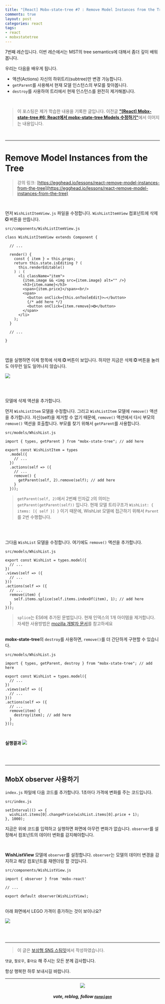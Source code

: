 ```yaml
---
title: "[React] Mobx-state-tree #7 : Remove Model Instances from the Tree"
comments: true
layout: post
categories: react
tags:
- react
- mobxstatetree
---
```


7번째 레슨입니다. 이번 레슨에서는 MST의 tree semantics에 대해서 좀더 깊이 배워봅니다.

우리는 다음을 배우게 됩니다.

*  액션(Actions) 자신의 하위트리(subtree)만 변경 가능합니다.
* `getParent`를 사용해서 현재 모델 인스턴스의 부모를 찾아봅니다.
* `destroy`를 사용하여 트리에서 현재 인스턴스를 완전히 제거해봅니다.

<br>

> 이 포스팅은 제가 학습한 내용을 기록한 글입니다. 이전글 [**"\[React\] Mobx-state-tree #6: React에서 mobx-state-tree Models 수정하기"**](/react/2019/08/25/manage-application-state-with-mobx-state-tree-6/)에서 이어지는 내용입니다.

<br>

***

# Remove Model Instances from the Tree

> 강의 링크: [https://egghead.io/lessons/react-remove-model-instances-from-the-tree](https://egghead.io/lessons/react-remove-model-instances-from-the-tree)

<br>

먼저 `WishListItemView.js` 파일을 수정합니다. `WishListItemView` 컴포넌트에 삭제 ❎ 버튼을 만듭니다.

`src/components/WishListItemView.js`

```
class WishListItemView extends Component {

  // ...

  render() {
    const { item } = this.props;
    return this.state.isEditing ? (
      this.renderEditable()
    ) : (
      <li className="item">
        {item.image && <img src={item.image} alt="" />}
        <h3>{item.name}</h3>
        <span>{item.price}</span><br/>
        <span>
          <button onClick={this.onTooleEdit}>✏️</button>
          {/* add here */}
          <button onClick={item.remove}>❎</button>
        </span>
      </li>
    );
  }

  // ...

}
```

<br>

앱을 실행하면 이제 항목에 삭제 ❎ 버튼이 보입니다. 하지만 지금은 삭제 ❎ 버튼을 눌러도 아무런 일도 일어나지 않습니다.

![](https://files.steempeak.com/file/steempeak/anpigon/euLD7P39-E18489E185B3E1848FE185B3E18485E185B5E186ABE18489E185A3E186BA202019-08-242020.33.33.png)


<br>
<br>

모델에 삭제 액션을 추가합니다.

먼저 `WishListItem` 모델을 수정합니다.  그리고 `WishListItem` 모델에 `remove()` 액션을 추가합니다. 자신(self)을 제거할 수 없기 때문에, `remove()` 액션에서 다시 부모의 `remove()` 액션을 호출합니다. 부모를 찾기 위해서 `getParent`를 사용합니다.

`src/models/WhishList.js`

```
import { types, getParent } from "mobx-state-tree"; // add here

export const WishListItem = types
  .model({
    // ...
  })
  .actions(self => ({
    // ...
    remove() {
      getParent(self, 2).remove(self); // add here
    }
  }));
```
> `getParent(self, 2)`에서 2번째 인자값 `2`의 의미는 `getParent(getParent(self))` 입니다.  현재 모델 트리구조가 `WishList: { items: [{ self }] }` 이기 때문에, WishList 모델에 접근하기 위해서 `Parent`를 2번 수행합니다.

<br>
<br>

그다음 `WishList` 모델을 수정합니다. 여기에도 `remove()` 액션을 추가합니다.

`src/models/WhishList.js`
```
export const WishList = types.model({
  // ...
})
.views(self => ({
  // ...
}))
.actions(self => ({
  // ...
  remove(item) {
    self.items.splice(self.items.indexOf(item), 1); // add here
  }
}));
```
> `splice`는 ES6에 추가된 문법입니다. 현재 인덱스의 1개 아이템을 제거합니다. 자세한 사용방법은 [mozilla 개발자 문서](https://developer.mozilla.org/ko/docs/Web/JavaScript/Reference/Global_Objects/Array/splice)를 참고하세요

<br> **mobx-state-tree**의 `destroy`를 사용하면, `remove()`를 더 간단하게 구현할 수 있습니다.

`src/models/WhishList.js`
```
import { types, getParent, destroy } from "mobx-state-tree"; // add here

export const WishList = types.model({
  // ...
})
.views(self => ({
  // ...
}))
.actions(self => ({
  // ...
  remove(item) {
    destroy(item); // add here
  }
}));
```

<br>

**실행결과**
![](https://files.steempeak.com/file/steempeak/anpigon/yzhdzwBl-2019-08-242020-59-51.2019-08-242021_00_21.gif)

<br><br>

***

## MobX observer 사용하기


`index.js` 파일에 다음 코드를 추가합니다. 1초마다 가격에 변화를 주는 코드입니다.

`src/index.js`

```
setInterval(() => {
  wishList.items[0].changePrice(wishList.items[0].price + 1);
}, 1000);
```
지금은 위에 코드를 입력하고 실행하면 화면에 아무런 변화가 없습니다. `observer`를 설정해서 컴포넌트의 데이터 변화를 감지해야합니다.

<br>

**WishListView** 모델에 `observer`를 설정합니다. `observer`는 모델의 데이터 변경을 감지하고 해당 컴포넌트를 재렌더링 할 것입니다.

`src/components/WishListView.js`

```
import { observer } from 'mobx-react'

// ...

export default observer(WishListView);
```

<br>아래 화면에서 LEGO 가격이 증가하는 것이 보이나요?

![](https://files.steempeak.com/file/steempeak/anpigon/XIh7Smjo-2019-08-182013-22-41.2019-08-182013_23_25.gif)

<br>
<br>

***

> 이 글은 [보상형 SNS 스팀잇](https://steemit.com/@anpigon)에서 작성하였습니다.

 `댓글`, `팔로우`, `좋아요` 해 주시는 모든 분께 감사합니다.

항상 행복한 하루 보내시길 바랍니다.

***

<center><img src='https://steemitimages.com/400x0/https://cdn.steemitimages.com/DQmQmWhMN6zNrLmKJRKhvSScEgWZmpb8zCeE2Gray1krbv6/BC054B6E-6F73-46D0-88E4-C88EB8167037.jpeg'><h5>vote, reblog, follow <code><a href='https://steemit.com/@anpigon'>@anpigon</a></code></h5></center>

<br>